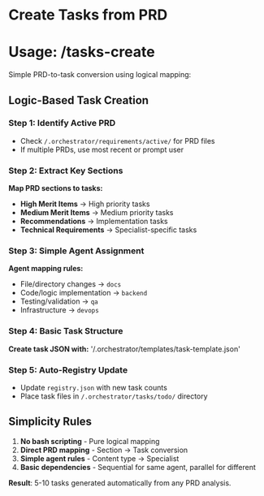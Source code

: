 # Create Tasks from PRD
# Usage: /tasks-create

Simple PRD-to-task conversion using logical mapping:

## Logic-Based Task Creation

### Step 1: Identify Active PRD
- Check `/.orchestrator/requirements/active/` for PRD files
- If multiple PRDs, use most recent or prompt user

### Step 2: Extract Key Sections
**Map PRD sections to tasks:**
- **High Merit Items** → High priority tasks
- **Medium Merit Items** → Medium priority tasks  
- **Recommendations** → Implementation tasks
- **Technical Requirements** → Specialist-specific tasks

### Step 3: Simple Agent Assignment
**Agent mapping rules:**
- File/directory changes → `docs`
- Code/logic implementation → `backend` 
- Testing/validation → `qa`
- Infrastructure → `devops`

### Step 4: Basic Task Structure
**Create task JSON with:**
'/.orchestrator/templates/task-template.json'

### Step 5: Auto-Registry Update
- Update `registry.json` with new task counts
- Place task files in `/.orchestrator/tasks/todo/` directory

## Simplicity Rules
1. **No bash scripting** - Pure logical mapping
2. **Direct PRD mapping** - Section → Task conversion
3. **Simple agent rules** - Content type → Specialist
4. **Basic dependencies** - Sequential for same agent, parallel for different

**Result**: 5-10 tasks generated automatically from any PRD analysis.